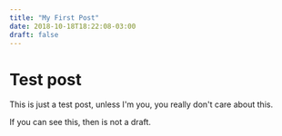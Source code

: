 ```yaml
---
title: "My First Post"
date: 2018-10-18T18:22:08-03:00
draft: false
---
```


# Test post

This is just a test post, unless I'm you, you really don't care about this.

If you can see this, then is not a draft.

